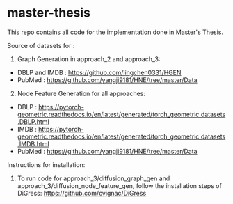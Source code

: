 # master-thesis
This repo contains all code for the implementation done in Master's Thesis.

Source of datasets for :

1. Graph Generation in approach_2 and approach_3:
- DBLP and IMDB : https://github.com/lingchen0331/HGEN
- PubMed : https://github.com/yangji9181/HNE/tree/master/Data

2. Node Feature Generation for all approaches:
- DBLP : https://pytorch-geometric.readthedocs.io/en/latest/generated/torch_geometric.datasets.DBLP.html
- IMDB : https://pytorch-geometric.readthedocs.io/en/latest/generated/torch_geometric.datasets.IMDB.html
- PubMed : https://github.com/yangji9181/HNE/tree/master/Data
  
Instructions for installation:
1. To run code for approach_3/diffusion_graph_gen and approach_3/diffusion_node_feature_gen, follow the installation steps of DiGress: https://github.com/cvignac/DiGress
